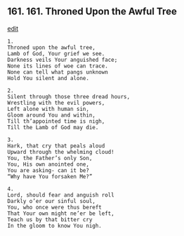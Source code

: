 
## 161.  161. Throned Upon the Awful Tree
[edit](https://docs.google.com/document/d/1wk9MFf5llzMlm7rvq%2DovVSAs0YuVQmlT/edit?mode=html)






    1.
    Throned upon the awful tree,
    Lamb of God, Your grief we see.
    Darkness veils Your anguished face;
    None its lines of woe can trace.
    None can tell what pangs unknown
    Hold You silent and alone.

    2.
    Silent through those three dread hours,
    Wrestling with the evil powers,
    Left alone with human sin,
    Gloom around You and within,
    Till th’appointed time is nigh,
    Till the Lamb of God may die.

    3.
    Hark, that cry that peals aloud
    Upward through the whelming cloud!
    You, the Father’s only Son,
    You, His own anointed one,
    You are asking- can it be?
    “Why have You forsaken Me?”

    4.
    Lord, should fear and anguish roll
    Darkly o’er our sinful soul,
    You, who once were thus bereft
    That Your own might ne’er be left,
    Teach us by that bitter cry
    In the gloom to know You nigh.
